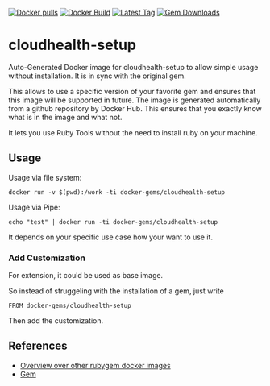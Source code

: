 [![Docker pulls](https://img.shields.io/docker/pulls/rubygem/cloudhealth-setup.svg)](https://hub.docker.com/r/rubygem/cloudhealth-setup/)
[![Docker Build](https://img.shields.io/docker/automated/rubygem/cloudhealth-setup.svg)](https://hub.docker.com/r/rubygem/cloudhealth-setup/)
[![Latest Tag](https://img.shields.io/github/tag/docker-rubygem/cloudhealth-setup.svg)](https://hub.docker.com/r/rubygem/cloudhealth-setup/)
[![Gem Downloads](https://img.shields.io/gem/dt/cloudhealth-setup.svg)](https://rubygems.org/gems/cloudhealth-setup/)
# cloudhealth-setup

Auto-Generated Docker image for cloudhealth-setup to allow simple usage without installation.
It is in sync with the original gem.

This allows to use a specific version of your favorite gem and ensures that this image will be supported in future.
The image is generated automatically from a github repository by Docker Hub.
This ensures that you exactly know what is in the image and what not.

It lets you use Ruby Tools without the need to install ruby on your machine.

## Usage

Usage via file system:

`docker run -v $(pwd):/work -ti docker-gems/cloudhealth-setup`

Usage via Pipe:

`echo "test" | docker run -ti docker-gems/cloudhealth-setup`

It depends on your specific use case how your want to use it.

### Add Customization

For extension, it could be used as base image.

So instead of struggeling with the installation of a gem, just write

`FROM docker-gems/cloudhealth-setup`

Then add the customization.

## References

 - [Overview over other rubygem docker images](https://github.com/thinkbot/docker-rubygem)
 - [Gem](https://rubygems.org/gems/cloudhealth-setup/)
